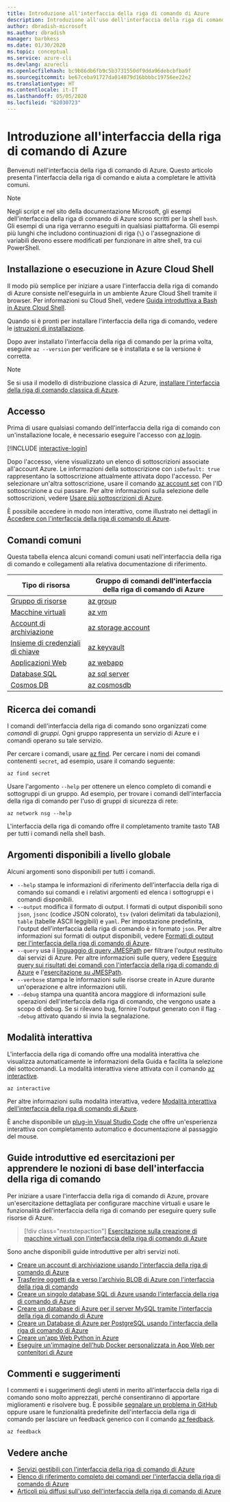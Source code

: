 ```yaml
---
title: Introduzione all'interfaccia della riga di comando di Azure
description: Introduzione all'uso dell'interfaccia della riga di comando di Azure con nozioni di base sui comandi.
author: dbradish-microsoft
ms.author: dbradish
manager: barbkess
ms.date: 01/30/2020
ms.topic: conceptual
ms.service: azure-cli
ms.devlang: azurecli
ms.openlocfilehash: bc9b86db6fb9c5b3731550df9dda96debcbfba9f
ms.sourcegitcommit: be67ceba91727da014879d16bbbbc19756ee22e2
ms.translationtype: HT
ms.contentlocale: it-IT
ms.lasthandoff: 05/05/2020
ms.locfileid: "82030723"
---
```

# <a name="get-started-with-azure-cli"></a>Introduzione all'interfaccia della riga di comando di Azure

Benvenuti nell'interfaccia della riga di comando di Azure.  Questo articolo presenta l'interfaccia della riga di comando e aiuta a completare le attività comuni.

> [!NOTE]
>
> Negli script e nel sito della documentazione Microsoft, gli esempi dell'interfaccia della riga di comando di Azure sono scritti per la shell `bash`. Gli esempi di una riga verranno eseguiti in qualsiasi piattaforma. Gli esempi più lunghi che includono continuazioni di riga (`\`) o l'assegnazione di variabili devono essere modificati per funzionare in altre shell, tra cui PowerShell.

## <a name="install-or-run-in-azure-cloud-shell"></a>Installazione o esecuzione in Azure Cloud Shell

Il modo più semplice per iniziare a usare l'interfaccia della riga di comando di Azure consiste nell'eseguirla in un ambiente Azure Cloud Shell tramite il browser. Per informazioni su Cloud Shell, vedere [Guida introduttiva a Bash in Azure Cloud Shell](/azure/cloud-shell/quickstart).

Quando si è pronti per installare l'interfaccia della riga di comando, vedere le [istruzioni di installazione](install-azure-cli.md).

Dopo aver installato l'interfaccia della riga di comando per la prima volta, eseguire `az --version` per verificare se è installata e se la versione è corretta.

> [!NOTE]
> Se si usa il modello di distribuzione classica di Azure, [installare l'interfaccia della riga di comando classica di Azure](install-classic-cli.md).

## <a name="sign-in"></a>Accesso

Prima di usare qualsiasi comando dell'interfaccia della riga di comando con un'installazione locale, è necessario eseguire l'accesso con [az login](/cli/azure/reference-index#az-login).

[!INCLUDE [interactive-login](includes/interactive-login.md)]

Dopo l'accesso, viene visualizzato un elenco di sottoscrizioni associate all'account Azure. Le informazioni della sottoscrizione con `isDefault: true` rappresentano la sottoscrizione attualmente attivata dopo l'accesso. Per selezionare un'altra sottoscrizione, usare il comando [az account set](/cli/azure/account#az-account-set) con l'ID sottoscrizione a cui passare. Per altre informazioni sulla selezione delle sottoscrizioni, vedere [Usare più sottoscrizioni di Azure](manage-azure-subscriptions-azure-cli.md).

È possibile accedere in modo non interattivo, come illustrato nei dettagli in [Accedere con l'interfaccia della riga di comando di Azure](authenticate-azure-cli.md).

## <a name="common-commands"></a>Comandi comuni

Questa tabella elenca alcuni comandi comuni usati nell'interfaccia della riga di comando e collegamenti alla relativa documentazione di riferimento.

| Tipo di risorsa | Gruppo di comandi dell'interfaccia della riga di comando di Azure |
|---------------|-------------------------|
| [Gruppo di risorse](/azure/azure-resource-manager/resource-group-overview) | [az group](/cli/azure/group) |
| [Macchine virtuali](/azure/virtual-machines) | [az vm](/cli/azure/vm) |
| [Account di archiviazione](/azure/storage/common/storage-introduction) | [az storage account](/cli/azure/storage/account) |
| [Insieme di credenziali di chiave](/azure/key-vault/key-vault-whatis) | [az keyvault](/cli/azure/keyvault) |
| [Applicazioni Web](/azure/app-service) | [az webapp](/cli/azure/webapp) |
| [Database SQL](/azure/sql-database) | [az sql server](/cli/azure/sql/server) |
| [Cosmos DB](/azure/cosmos-db) | [az cosmosdb](/cli/azure/cosmosdb) |

## <a name="finding-commands"></a>Ricerca dei comandi

I comandi dell'interfaccia della riga di comando sono organizzati come _comandi_ di _gruppi_. Ogni gruppo rappresenta un servizio di Azure e i comandi operano su tale servizio.

Per cercare i comandi, usare [az find](/cli/azure/reference-index#az-find). Per cercare i nomi dei comandi contenenti `secret`, ad esempio, usare il comando seguente:

```azurecli-interactive
az find secret
```

Usare l'argomento `--help` per ottenere un elenco completo di comandi e sottogruppi di un gruppo. Ad esempio, per trovare i comandi dell'interfaccia della riga di comando per l'uso di gruppi di sicurezza di rete:

```azurecli-interactive
az network nsg --help
```

L'interfaccia della riga di comando offre il completamento tramite tasto TAB per tutti i comandi nella shell bash.

## <a name="globally-available-arguments"></a>Argomenti disponibili a livello globale

Alcuni argomenti sono disponibili per tutti i comandi.

* `--help` stampa le informazioni di riferimento dell'interfaccia della riga di comando sui comandi e i relativi argomenti ed elenca i sottogruppi e i comandi disponibili.
* `--output` modifica il formato di output. I formati di output disponibili sono `json`, `jsonc` (codice JSON colorato), `tsv` (valori delimitati da tabulazioni), `table` (tabelle ASCII leggibili) e `yaml`. Per impostazione predefinita, l'output dell'interfaccia della riga di comando è in formato `json`. Per altre informazioni sui formati di output disponibili, vedere [Formati di output per l'interfaccia della riga di comando di Azure](format-output-azure-cli.md).
* `--query` usa il [linguaggio di query JMESPath](http://jmespath.org/) per filtrare l'output restituito dai servizi di Azure. Per altre informazioni sulle query, vedere [Eseguire query sui risultati dei comandi con l'interfaccia della riga di comando di Azure](query-azure-cli.md) e l'[esercitazione su JMESPath](http://jmespath.org/tutorial.html).
* `--verbose` stampa le informazioni sulle risorse create in Azure durante un'operazione e altre informazioni utili.
* `--debug` stampa una quantità ancora maggiore di informazioni sulle operazioni dell'interfaccia della riga di comando, che vengono usate a scopo di debug. Se si rilevano bug, fornire l'output generato con il flag `--debug` attivato quando si invia la segnalazione.

## <a name="interactive-mode"></a>Modalità interattiva

L'interfaccia della riga di comando offre una modalità interattiva che visualizza automaticamente le informazioni della Guida e facilita la selezione dei sottocomandi. La modalità interattiva viene attivata con il comando [az interactive](/cli/azure/reference-index#az-interactive).

```azurecli-interactive
az interactive
```

Per altre informazioni sulla modalità interattiva, vedere [Modalità interattiva dell'interfaccia della riga di comando di Azure](interactive-azure-cli.md).

È anche disponibile un [plug-in Visual Studio Code](https://marketplace.visualstudio.com/items?itemName=ms-vscode.azurecli) che offre un'esperienza interattiva con completamento automatico e documentazione al passaggio del mouse.

## <a name="learn-cli-basics-with-quickstarts-and-tutorials"></a>Guide introduttive ed esercitazioni per apprendere le nozioni di base dell'interfaccia della riga di comando

Per iniziare a usare l'interfaccia della riga di comando di Azure, provare un'esercitazione dettagliata per configurare macchine virtuali e usare le funzionalità dell'interfaccia della riga di comando per eseguire query sulle risorse di Azure.

> [!div class="nextstepaction"]
> [Esercitazione sulla creazione di macchine virtuali con l'interfaccia della riga di comando di Azure](azure-cli-vm-tutorial.yml)

Sono anche disponibili guide introduttive per altri servizi noti.

* [Creare un account di archiviazione usando l'interfaccia della riga di comando di Azure](/azure/storage/common/storage-quickstart-create-storage-account-cli)
* [Trasferire oggetti da e verso l'archivio BLOB di Azure con l'interfaccia della riga di comando](/azure/storage/blobs/storage-quickstart-blobs-cli)
* [Creare un singolo database SQL di Azure usando l'interfaccia della riga di comando di Azure](/azure/sql-database/sql-database-get-started-cli)
* [Creare un database di Azure per il server MySQL tramite l'interfaccia della riga di comando di Azure](/azure/mysql/quickstart-create-mysql-server-database-using-azure-cli)
* [Creare un Database di Azure per PostgreSQL usando l'interfaccia della riga di comando di Azure](/azure/postgresql/quickstart-create-server-database-azure-cli)
* [Creare un'app Web Python in Azure](/azure/app-service/app-service-web-get-started-python)
* [Eseguire un'immagine dell'hub Docker personalizzata in App Web per contenitori di Azure](/azure/app-service/containers/quickstart-custom-docker-image)

## <a name="give-feedback"></a>Commenti e suggerimenti

I commenti e i suggerimenti degli utenti in merito all'interfaccia della riga di comando sono molto apprezzati, perché consentiranno di apportare miglioramenti e risolvere bug. È possibile [segnalare un problema in GitHub](https://github.com/azure/azure-cli/issues) oppure usare le funzionalità predefinite dell'interfaccia della riga di comando per lasciare un feedback generico con il comando [az feedback](/cli/azure/reference-index#az-feedback).

```azurecli-interactive
az feedback
```

## <a name="see-also"></a>Vedere anche

* [Servizi gestibili con l'interfaccia della riga di comando di Azure](azure-services-the-azure-cli-can-manage.md)
* [Elenco di riferimento completo dei comandi per l'interfaccia della riga di comando di Azure](/cli/azure/reference-index)
* [Articoli più diffusi sull'uso dell'interfaccia della riga di comando di Azure](popular-articles-using-the-azure-cli.md)
